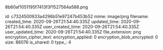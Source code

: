 8b60af1051195f7413f3f1527564a588.png

id: c7324500933a4296b51e97247b453b52
mime: image/png
filename: 
created_time: 2020-09-26T21:54:40.335Z
updated_time: 2020-09-26T21:54:40.335Z
user_created_time: 2020-09-26T21:54:40.335Z
user_updated_time: 2020-09-26T21:54:40.335Z
file_extension: png
encryption_cipher_text: 
encryption_applied: 0
encryption_blob_encrypted: 0
size: 86076
is_shared: 0
type_: 4